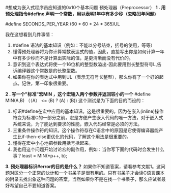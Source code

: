 #想成为嵌入式程序员应知道的0x10个基本问题
预处理器（Preprocessor）
**1 . 用预处理指令#define 声明一个常数，用以表明1年中有多少秒（忽略闰年问题)**

\#define SECONDS_PER_YEAR (60 * 60 * 24 * 365)UL 

我在这想看到几件事情：

1. #define 语法的基本知识（例如：不能以分号结束，括号的使用，等等）
2. 懂得预处理器将为你计算常数表达式的值，因此，直接写出你是如何计算一年中有多少秒而不是计算出实际的值，是更清晰而没有代价的。 
3. 意识到这个表达式将使一个16位机的整型数溢出-因此要用到长整型符号L,告诉编译器这个常数是的长整型数。
4. 如果你在你的表达式中用到UL（表示无符号长整型），那么你有了一个好的起点。记住，第一印象很重要。

**2 . 写一个"标准"宏MIN ，这个宏输入两个参数并返回较小的一个**
\#define MIN(A,B) （（A） <= (B) ? (A) : (B)) 这个测试是为下面的目的而设的：
1. 标识#define在宏中应用的基本知识。这是很重要的。因为在嵌入(inline)操作符变为标准C的一部分之前，宏是方便产生嵌入代码的唯一方法，对于嵌入式系统来说，为了能达到要求的性能，嵌入代码经常是必须的方法。
2. 三重条件操作符的知识。这个操作符存在C语言中的原因是它使得编译器能产生比if-then-else更优化的代码，了解这个用法是很重要的。
3. 懂得在宏中小心地把参数用括号括起来。
4. 我也用这个问题开始讨论宏的副作用，例如：当你写下面的代码时会发生什么事？least = MIN(*p++, b);

**3. 预处理器标识#error的目的是什么？**
如果你不知道答案，请看参考文献1。这问题对区分一个正常的伙计和一个书呆子是很有用的。只有书呆子才会读C语言课本的附录去找出象这种问题的答案。当然如果你不是在找一个书呆子，那么应试者最好希望自己不要知道答案。

